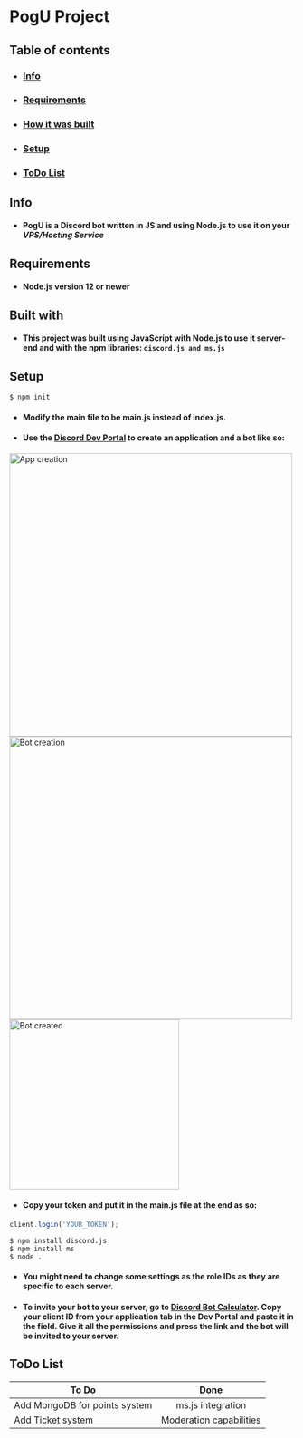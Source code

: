 # PogU Project
## Table of contents
* ### [Info](#info)
* ### [Requirements](#requirements)
* ### [How it was built](#built-with)
* ### [Setup](#setup)
* ### [ToDo List](#todo-list)

## Info
* #### **PogU** is a Discord bot written in **JS** and using **Node.js** to use it on your ***VPS/Hosting Service***

## Requirements
* #### **Node.js** version 12 or newer
## Built with
* #### This project was built using JavaScript with Node.js to use it server-end and with the npm libraries: `discord.js and ms.js`
## Setup
``` Shell
$ npm init
```
* #### Modify the main file to be **main.js** instead of **index.js**.

* #### Use the **[Discord Dev Portal](https://discord.com/developers)** to create an application and a bot like so:







<img src="https://miro.medium.com/max/5272/1*vUeUsiEwICG8H_9z9UchbQ.png" alt="App creation" width="500"/>
<img src="https://miro.medium.com/max/6616/1*m6ujP95qBOoIgWgUiWMG_w.png" alt="Bot creation" width="500"/>
<img src="https://th.bing.com/th/id/OIP.P2A-vX8C8x0RUJQxpPjzKgHaEu?pid=ImgDet&rs=1" alt="Bot created" width="300"/>





* #### Copy your **token** and put it in the main.js file at the end as so:
``` js
client.login('YOUR_TOKEN'); 
```

``` Shell
$ npm install discord.js
$ npm install ms
$ node . 
```
* #### You might need to change some settings as the role IDs as they are specific to each server.

* #### To invite your bot to your server, go to **[Discord Bot Calculator](https://discordapi.com/permissions.html)**. Copy your **client ID** from your application tab in the **Dev Portal** and paste it in the field. Give it all the **permissions** and press the link and the bot will be invited to your server. 


## ToDo List

| To Do| Done | 
|-----------|:-----------:|
| Add MongoDB for points system | ms.js integration | 
| Add Ticket system | Moderation capabilities |

